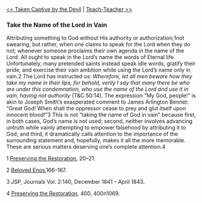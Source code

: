 [<< Taken Captive by the Devil](Taken%20Captive%20by%20the%20Devil.md)  |  [Teach-Teacher >>](Teach-Teacher.md)

### Take the Name of the Lord in Vain
Attributing something to God without His authority or authorization;1not swearing, but rather, when one claims to speak for the Lord when they do not; whenever someone proclaims their own agenda in the name of the Lord. All ought to speak in the Lord’s name the words of Eternal life. Unfortunately, many pretended saints instead speak idle words, gratify their pride, and exercise their vain ambition while using the Lord’s name only in vain.2 The Lord has instructed us: *Wherefore, let all men beware how they take my name in their lips, for behold, verily I say that many there be who are under this condemnation, who use the name of the Lord and use it in vain, having not authority* (T&C 50:14). The expression “My God, people!” is akin to Joseph Smith’s exasperated comment to James Arlington Bennet: “Great God! When shall the oppressor cease to prey and glut itself upon innocent blood!”3 This is not “taking the name of God in vain” because first, in both cases, God’s name is not used; second, neither involves advancing untruth while vainly attempting to empower falsehood by attributing it to God; and third, it dramatically calls attention to the importance of the surrounding statement and, hopefully, makes it all the more memorable. These are serious matters deserving one’s complete attention.4



1
[Preserving the Restoration](#), 20–21.


2
[Beloved Enos](#),166–167.


3 JSP, Journals Vol. 2:140, December 1841 – April 1843.


4
[Preserving the Restoration](#), 400, 400n1069.